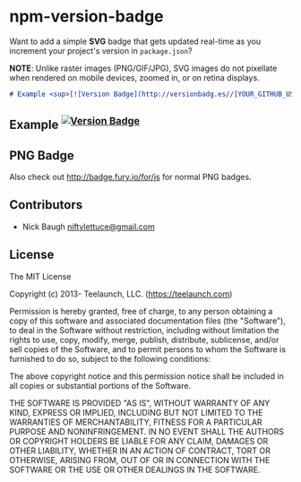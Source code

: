 # npm-version-badge

Want to add a simple **SVG** badge that gets updated real-time as you increment your project's version in `package.json`?

**NOTE**: Unlike raster images (PNG/GIF/JPG), SVG images do not pixellate when rendered on mobile devices, zoomed in, or on retina displays.

```markdown
# Example <sup>[![Version Badge](http://versionbadg.es//[YOUR_GITHUB_USERNAME]/[YOUR_PROJECT_NAME].svg)](https://npmjs.org/package/[YOUR_PACKAGE_NAME])</sup>
```


## Example <sup>[![Version Badge](http://versionbadg.es/niftylettuce/node-email-templates.svg)](https://npmjs.org/package/email-templates)</sup>


## PNG Badge

Also check out <http://badge.fury.io/for/js> for normal PNG badges.


## Contributors

* Nick Baugh <niftylettuce@gmail.com>


## License

The MIT License

Copyright (c) 2013- Teelaunch, LLC. (https://teelaunch.com)

Permission is hereby granted, free of charge, to any person obtaining a copy
of this software and associated documentation files (the "Software"), to deal
in the Software without restriction, including without limitation the rights
to use, copy, modify, merge, publish, distribute, sublicense, and/or sell
copies of the Software, and to permit persons to whom the Software is
furnished to do so, subject to the following conditions:

The above copyright notice and this permission notice shall be included in
all copies or substantial portions of the Software.

THE SOFTWARE IS PROVIDED "AS IS", WITHOUT WARRANTY OF ANY KIND, EXPRESS OR
IMPLIED, INCLUDING BUT NOT LIMITED TO THE WARRANTIES OF MERCHANTABILITY,
FITNESS FOR A PARTICULAR PURPOSE AND NONINFRINGEMENT. IN NO EVENT SHALL THE
AUTHORS OR COPYRIGHT HOLDERS BE LIABLE FOR ANY CLAIM, DAMAGES OR OTHER
LIABILITY, WHETHER IN AN ACTION OF CONTRACT, TORT OR OTHERWISE, ARISING FROM,
OUT OF OR IN CONNECTION WITH THE SOFTWARE OR THE USE OR OTHER DEALINGS IN
THE SOFTWARE.
